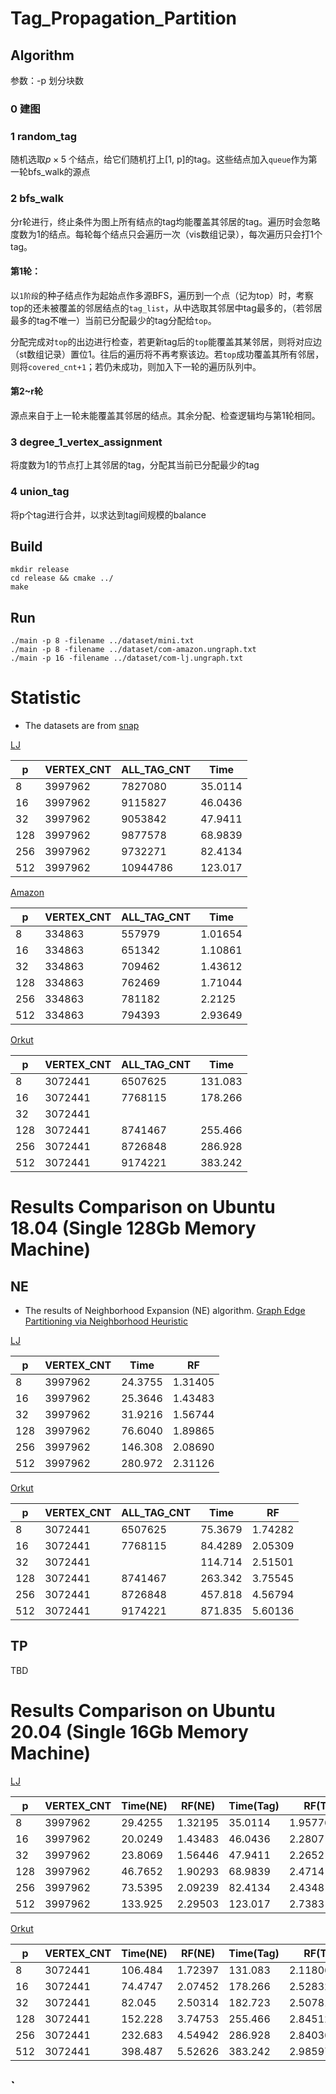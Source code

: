 # Tag_Propagation_Partition



## Algorithm

参数：-p 划分块数

### 0 建图

### 1 random_tag

随机选取$p \times 5$ 个结点，给它们随机打上[1, p]的tag。这些结点加入`queue`作为第一轮bfs_walk的源点

### 2 bfs_walk

分r轮进行，终止条件为图上所有结点的tag均能覆盖其邻居的tag。遍历时会忽略度数为1的结点。每轮每个结点只会遍历一次（vis数组记录），每次遍历只会打1个tag。

#### 第1轮：

以`1阶段`的种子结点作为起始点作多源BFS，遍历到一个点（记为top）时，考察top的还未被覆盖的邻居结点的`tag_list`，从中选取其邻居中tag最多的，（若邻居最多的tag不唯一）当前已分配最少的tag分配给`top`。

分配完成对`top`的出边进行检查，若更新tag后的`top`能覆盖其某邻居，则将对应边（st数组记录）置位1。往后的遍历将不再考察该边。若`top`成功覆盖其所有邻居，则将`covered_cnt+1`；若仍未成功，则加入下一轮的遍历队列中。

#### 第2~r轮

源点来自于上一轮未能覆盖其邻居的结点。其余分配、检查逻辑均与第1轮相同。

### 3 degree_1_vertex_assignment

将度数为1的节点打上其邻居的tag，分配其当前已分配最少的tag

### 4 union_tag

将p个tag进行合并，以求达到tag间规模的balance

## Build
```shell
mkdir release
cd release && cmake ../
make
```

## Run
```shell
./main -p 8 -filename ../dataset/mini.txt
./main -p 8 -filename ../dataset/com-amazon.ungraph.txt
./main -p 16 -filename ../dataset/com-lj.ungraph.txt
```



# Statistic
- The datasets are from [snap](http://snap.stanford.edu/data/index.html)

[LJ](http://snap.stanford.edu/data/com-LiveJournal.html)

| p    | VERTEX_CNT | ALL_TAG_CNT | Time    |
| ---- | ---------- | ----------- | ------- |
| 8    | 3997962    | 7827080     | 35.0114 |
| 16   | 3997962    | 9115827     | 46.0436 |
| 32   | 3997962    | 9053842     | 47.9411 |
| 128  | 3997962    | 9877578     | 68.9839 |
| 256  | 3997962    | 9732271     | 82.4134 |
| 512  | 3997962    | 10944786    | 123.017 |



[Amazon](http://snap.stanford.edu/data/com-Amazon.html)

| p    | VERTEX_CNT | ALL_TAG_CNT | Time    |
| ---- | ---------- | ----------- | ------- |
| 8    | 334863     | 557979      | 1.01654 |
| 16   | 334863     | 651342      | 1.10861 |
| 32   | 334863     | 709462      | 1.43612 |
| 128  | 334863     | 762469      | 1.71044 |
| 256  | 334863     | 781182      | 2.2125  |
| 512  | 334863     | 794393      | 2.93649 |



[Orkut](http://snap.stanford.edu/data/com-Orkut.html)

| p    | VERTEX_CNT | ALL_TAG_CNT | Time    |
| ---- | ---------- | ----------- | ------- |
| 8    | 3072441    | 6507625     | 131.083 |
| 16   | 3072441    | 7768115     | 178.266 |
| 32   | 3072441    |             |         |
| 128  | 3072441    | 8741467     | 255.466 |
| 256  | 3072441    | 8726848     | 286.928 |
| 512  | 3072441    | 9174221     | 383.242 |


# Results Comparison on Ubuntu 18.04 (Single 128Gb Memory Machine)

## NE 

- The results of Neighborhood Expansion (NE) algorithm.
[Graph Edge Partitioning via Neighborhood Heuristic](http://www.kdd.org/kdd2017/papers/view/graph-edge-partitioning-via-neighborhood-heuristic)

[LJ](http://snap.stanford.edu/data/com-LiveJournal.html)

| p    | VERTEX_CNT | Time    | RF      |
| ---- | ---------- | ------- | ------- |
| 8    | 3997962    | 24.3755 | 1.31405 |
| 16   | 3997962    | 25.3646 | 1.43483 |
| 32   | 3997962    | 31.9216 | 1.56744 |
| 128  | 3997962    | 76.6040 | 1.89865 |
| 256  | 3997962    | 146.308 | 2.08690 |
| 512  | 3997962    | 280.972 | 2.31126 |


[Orkut](http://snap.stanford.edu/data/com-Orkut.html)

| p    | VERTEX_CNT | ALL_TAG_CNT | Time    | RF      |
| ---- | ---------- | ----------- | ------- | ------- |
| 8    | 3072441    | 6507625     | 75.3679 | 1.74282 |
| 16   | 3072441    | 7768115     | 84.4289 | 2.05309 |
| 32   | 3072441    |             | 114.714 | 2.51501 |
| 128  | 3072441    | 8741467     | 263.342 | 3.75545 |
| 256  | 3072441    | 8726848     | 457.818 | 4.56794 |
| 512  | 3072441    | 9174221     | 871.835 | 5.60136 |

## TP

TBD



# Results Comparison on Ubuntu 20.04 (Single 16Gb Memory Machine)

[LJ](http://snap.stanford.edu/data/com-LiveJournal.html)

| p    | VERTEX_CNT | Time(NE) | RF(NE)  | Time(Tag) | RF(Tag)     |                                                              |
| ---- | ---------- | -------- | ------- | --------- | ----------- | ------------------------------------------------------------ |
| 8    | 3997962    | 29.4255  | 1.32195 | 35.0114   | 1.957767483 | 6600611                                                      |
| 16   | 3997962    | 20.0249  | 1.43483 | 46.0436   | 2.2807      | 6712119/3997962=1.6788851419798387278318303175467900895506260439694024105281640996087506584604856174220765480012066148 |
| 32   | 3997962    | 23.8069  | 1.56446 | 47.9411   | 2.2652      | 7097312                                                      |
| 128  | 3997962    | 46.7652  | 1.90293 | 68.9839   | 2.4714      | 7406691/3997962                                              |
| 256  | 3997962    | 73.5395  | 2.09239 | 82.4134   | 2.4348      | 7624012/3997962=1.9069746035605140819247406553               |
| 512  | 3997962    | 133.925  | 2.29503 | 123.017   | 2.7383      | 8519353/3997962=2.1309239557554574055481267705               |

[Orkut](http://snap.stanford.edu/data/com-Orkut.html)

| p    | VERTEX_CNT | Time(NE) | RF(NE)  | Time(Tag) | RF(Tag)     |                        |
| ---- | ---------- | -------- | ------- | --------- | ----------- | ---------------------- |
| 8    | 3072441    | 106.484  | 1.72397 | 131.083   | 2.118063455 |                        |
| 16   | 3072441    | 74.4747  | 2.07452 | 178.266   | 2.528320316 |                        |
| 32   | 3072441    | 82.045   | 2.50314 | 182.723   | 2.5078125   |                        |
| 128  | 3072441    | 152.228  | 3.74753 | 255.466   | 2.845121192 |                        |
| 256  | 3072441    | 232.683  | 4.54942 | 286.928   | 2.840363086 |                        |
| 512  | 3072441    | 398.487  | 5.52626 | 383.242   | 2.985971415 | 8009455/3072441=2.6074 |

## `